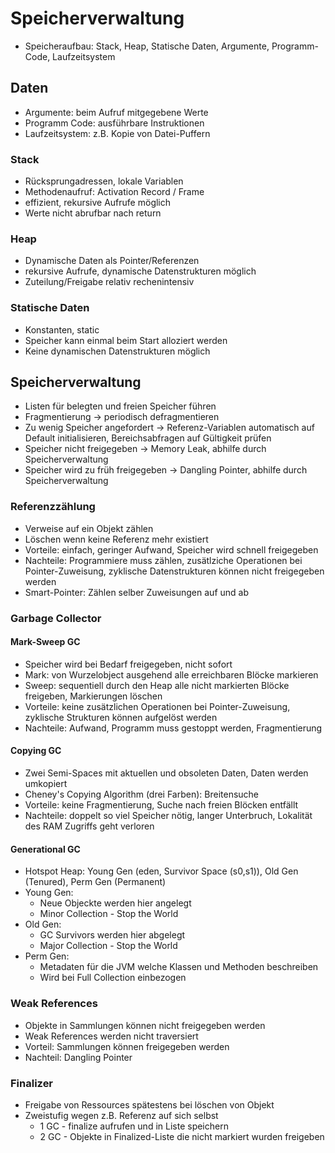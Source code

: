 # Speicherverwaltung

* Speicheraufbau: Stack, Heap, Statische Daten, Argumente, Programm-Code, Laufzeitsystem

## Daten

* Argumente: beim Aufruf mitgegebene Werte
* Programm Code: ausführbare Instruktionen
* Laufzeitsystem: z.B. Kopie von Datei-Puffern

### Stack

* Rücksprungadressen, lokale Variablen
* Methodenaufruf: Activation Record / Frame
* effizient, rekursive Aufrufe möglich
* Werte nicht abrufbar nach return

### Heap

* Dynamische Daten als Pointer/Referenzen
* rekursive Aufrufe, dynamische Datenstrukturen möglich
* Zuteilung/Freigabe relativ rechenintensiv

### Statische Daten

* Konstanten, static
* Speicher kann einmal beim Start alloziert werden
* Keine dynamischen Datenstrukturen möglich


## Speicherverwaltung

* Listen für belegten und freien Speicher führen
* Fragmentierung -> periodisch defragmentieren
* Zu wenig Speicher angefordert -> Referenz-Variablen automatisch auf Default initialisieren, Bereichsabfragen auf Gültigkeit prüfen
* Speicher nicht freigegeben -> Memory Leak, abhilfe durch Speicherverwaltung 
* Speicher wird zu früh freigegeben -> Dangling Pointer, abhilfe durch Speicherverwaltung

### Referenzzählung

* Verweise auf ein Objekt zählen
* Löschen wenn keine Referenz mehr existiert
* Vorteile: einfach, geringer Aufwand, Speicher wird schnell freigegeben
* Nachteile: Programmiere muss zählen, zusätlziche Operationen bei Pointer-Zuweisung, zyklische Datenstrukturen können nicht freigegeben werden
* Smart-Pointer: Zählen selber Zuweisungen auf und ab

### Garbage Collector

#### Mark-Sweep GC

* Speicher wird bei Bedarf freigegeben, nicht sofort
* Mark: von Wurzelobject ausgehend alle erreichbaren Blöcke markieren
* Sweep: sequentiell durch den Heap alle nicht markierten Blöcke freigeben, Markierungen löschen
* Vorteile: keine zusätzlichen Operationen bei Pointer-Zuweisung, zyklische Strukturen können aufgelöst werden
* Nachteile: Aufwand, Programm muss gestoppt werden, Fragmentierung

#### Copying GC

* Zwei Semi-Spaces mit aktuellen und obsoleten Daten, Daten werden umkopiert
* Cheney's Copying Algorithm (drei Farben): Breitensuche
* Vorteile: keine Fragmentierung, Suche nach freien Blöcken entfällt
* Nachteile: doppelt so viel Speicher nötig, langer Unterbruch, Lokalität des RAM Zugriffs geht verloren

#### Generational GC

* Hotspot Heap: Young Gen (eden, Survivor Space (s0,s1)), Old Gen (Tenured), Perm Gen (Permanent)
* Young Gen:
  * Neue Objeckte werden hier angelegt
  * Minor Collection - Stop the World
* Old Gen: 
  * GC Survivors werden hier abgelegt
  * Major Collection - Stop the World
* Perm Gen: 
  * Metadaten für die JVM welche Klassen und Methoden beschreiben
  * Wird bei Full Collection einbezogen

### Weak References

* Objekte in Sammlungen können nicht freigegeben werden
* Weak References werden nicht traversiert
* Vorteil: Sammlungen können freigegeben werden
* Nachteil: Dangling Pointer

### Finalizer

* Freigabe von Ressources spätestens bei löschen von Objekt
* Zweistufig wegen z.B. Referenz auf sich selbst
  * 1 GC - finalize aufrufen und in Liste speichern
  * 2 GC - Objekte in Finalized-Liste die nicht markiert wurden freigeben





